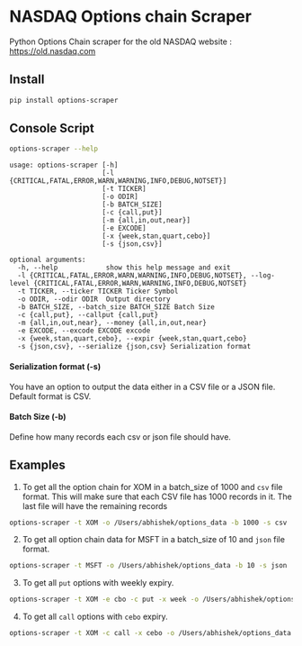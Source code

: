 # NASDAQ Options chain Scraper

Python Options Chain scraper for the old NASDAQ website : https://old.nasdaq.com

## Install 

```bash
pip install options-scraper
```

## Console Script


```bash
options-scraper --help
```

```text
usage: options-scraper [-h]
                       [-l {CRITICAL,FATAL,ERROR,WARN,WARNING,INFO,DEBUG,NOTSET}]
                       [-t TICKER] 
                       [-o ODIR] 
                       [-b BATCH_SIZE] 
                       [-c {call,put}]
                       [-m {all,in,out,near}] 
                       [-e EXCODE]
                       [-x {week,stan,quart,cebo}] 
                       [-s {json,csv}]

optional arguments:
  -h, --help            show this help message and exit
  -l {CRITICAL,FATAL,ERROR,WARN,WARNING,INFO,DEBUG,NOTSET}, --log-level {CRITICAL,FATAL,ERROR,WARN,WARNING,INFO,DEBUG,NOTSET}
  -t TICKER, --ticker TICKER Ticker Symbol
  -o ODIR, --odir ODIR  Output directory
  -b BATCH_SIZE, --batch_size BATCH_SIZE Batch Size
  -c {call,put}, --callput {call,put}
  -m {all,in,out,near}, --money {all,in,out,near}
  -e EXCODE, --excode EXCODE excode
  -x {week,stan,quart,cebo}, --expir {week,stan,quart,cebo}
  -s {json,csv}, --serialize {json,csv} Serialization format
```


#### Serialization format (-s)
You have an option to output the data either in a CSV file or a JSON file.
Default format is CSV.

#### Batch Size (-b)
Define how many records each csv or json file should have.


## Examples
1. To get all the option chain for XOM in a batch_size of 1000 and `csv` file format.
This will make sure that each CSV file has 1000 records in it.
The last file will have the remaining records

```bash
options-scraper -t XOM -o /Users/abhishek/options_data -b 1000 -s csv
```


2. To get all option chain data for MSFT in a batch_size of 10 and `json` file format.
```bash
options-scraper -t MSFT -o /Users/abhishek/options_data -b 10 -s json
```

3. To get all `put` options with weekly expiry.
```bash
options-scraper -t XOM -e cbo -c put -x week -o /Users/abhishek/options_data
```

4. To get all `call` options with `cebo` expiry.
```bash
options-scraper -t XOM -c call -x cebo -o /Users/abhishek/options_data
```
